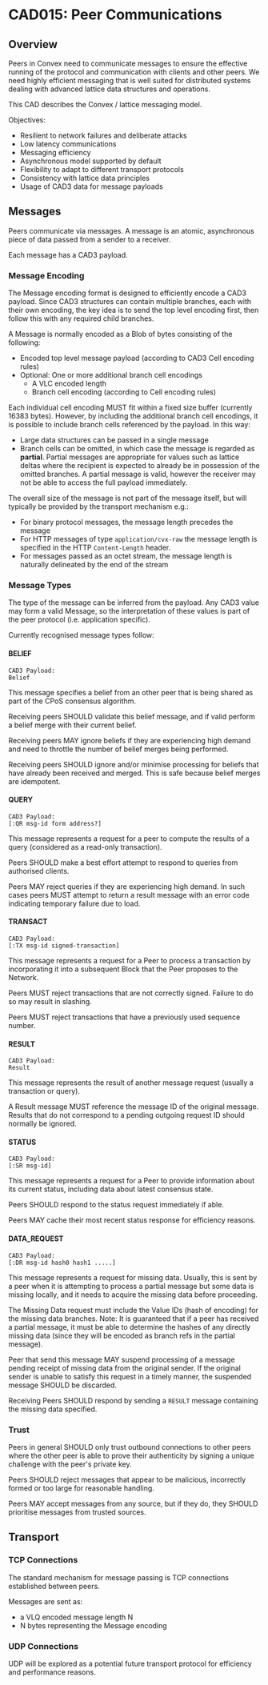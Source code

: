# CAD015: Peer Communications

## Overview

Peers in Convex need to communicate messages to ensure the effective running of the protocol and communication with clients and other peers. We need highly efficient messaging that is well suited for distributed systems dealing with advanced lattice data structures and operations.

This CAD describes the Convex / lattice messaging model. 

Objectives:

- Resilient to network failures and deliberate attacks
- Low latency communications
- Messaging efficiency
- Asynchronous model supported by default
- Flexibility to adapt to different transport protocols
- Consistency with lattice data principles
- Usage of CAD3 data for message payloads

## Messages

Peers communicate via messages. A message is an atomic, asynchronous piece of data passed from a sender to a receiver.

Each message has a CAD3 payload.

### Message Encoding

The Message encoding format is designed to efficiently encode a CAD3 payload. Since CAD3 structures can contain multiple branches, each with their own encoding, the key idea is to send the top level encoding first, then follow this with any required child branches.

A Message is normally encoded as a Blob of bytes consisting of the following:
 
- Encoded top level message payload (according to CAD3 Cell encoding rules)
- Optional: One or more additional branch cell encodings
    - A VLC encoded length 
    - Branch cell encoding (according to Cell encoding rules)

Each individual cell encoding MUST fit within a fixed size buffer (currently 16383 bytes). However, by including the additional branch cell encodings, it is possible to include branch cells referenced by the payload. In this way:
- Large data structures can be passed in a single message
- Branch cells can be omitted, in which case the message is regarded as **partial**. Partial messages are appropriate for values such as lattice deltas where the recipient is expected to already be in possession of the omitted branches. A partial message is valid, however the receiver may not be able to access the full payload immediately.

The overall size of the message is not part of the message itself, but will typically be provided by the transport mechanism e.g.:
- For binary protocol messages, the message length precedes the message
- For HTTP messages of type `application/cvx-raw` the message length is specified in the HTTP `Content-Length` header.
- For messages passed as an octet stream, the message length is naturally delineated by the end of the stream

### Message Types

The type of the message can be inferred from the payload. Any CAD3 value may form a valid Message, so the interpretation of these values is part of the peer protocol (i.e. application specific). 

Currently recognised message types follow:

#### BELIEF

```
CAD3 Payload:
Belief
```

This message specifies a belief from an other peer that is being shared as part of the CPoS consensus algorithm.

Receiving peers SHOULD validate this belief message, and if valid perform a belief merge with their current belief.

Receiving peers MAY ignore beliefs if they are experiencing high demand and need to throttle the number of belief merges being performed.

Receiving peers SHOULD ignore and/or minimise processing for beliefs that have already been received and merged. This is safe because belief merges are idempotent.

#### QUERY

```
CAD3 Payload:
[:QR msg-id form address?]
```

This message represents a request for a peer to compute the results of a query (considered as a read-only transaction).

Peers SHOULD make a best effort attempt to respond to queries from authorised clients.

Peers MAY reject queries if they are experiencing high demand. In such cases peers MUST attempt to return a result message with an error code indicating temporary failure due to load.

#### TRANSACT

```
CAD3 Payload:
[:TX msg-id signed-transaction]
```

This message represents a request for a Peer to process a transaction by incorporating it into a subsequent Block that the Peer proposes to the Network.

Peers MUST reject transactions that are not correctly signed. Failure to do so may result in slashing.

Peers MUST reject transactions that have a previously used sequence number.

#### RESULT

```
CAD3 Payload:
Result
```

This message represents the result of another message request (usually a transaction or query).

A Result message MUST reference the message ID of the original message. Results that do not correspond to a pending  outgoing request ID should normally be ignored.

#### STATUS

```
CAD3 Payload:
[:SR msg-id]
```

This message represents a request for a Peer to provide information about its current status, including data about latest consensus state.

Peers SHOULD respond to the status request immediately if able. 

Peers MAY cache their most recent status response for efficiency reasons.

#### DATA_REQUEST

```
CAD3 Payload:
[:DR msg-id hash0 hash1 .....]
```

This message represents a request for missing data. Usually, this is sent by a peer when it is attempting to process a partial message but some data is missing locally, and it needs to acquire the missing data before proceeding.

The Missing Data request must include the Value IDs (hash of encoding) for the missing data branches. Note: It is guaranteed that if a peer has received a partial message, it must be able to determine the hashes of any directly missing data (since they will be encoded as branch refs in the partial message).

Peer that send this message MAY suspend processing of a message pending receipt of missing data from the original sender. If the original sender is unable to satisfy this request in a timely manner, the suspended message SHOULD be discarded.

Receiving Peers SHOULD respond by sending a `RESULT` message containing the missing data specified. 

### Trust

Peers in general SHOULD only trust outbound connections to other peers where the other peer is able to prove their authenticity by signing a unique challenge with the peer's private key.

Peers SHOULD reject messages that appear to be malicious, incorrectly formed or too large for reasonable handling.

Peers MAY accept messages from any source, but if they do, they SHOULD prioritise messages from trusted sources.

## Transport

### TCP Connections

The standard mechanism for message passing is TCP connections established between peers.

Messages are sent as:
- a VLQ encoded message length N
- N bytes representing the Message encoding

### UDP Connections

UDP will be explored as a potential future transport protocol for efficiency and performance reasons.






